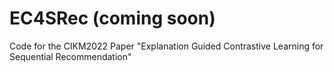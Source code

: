 # EC4SRec (coming soon)
Code for the CIKM2022 Paper "Explanation Guided Contrastive Learning for Sequential Recommendation"
